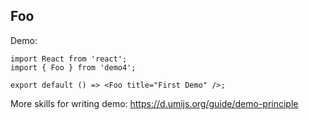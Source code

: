 
## Foo

Demo:

```tsx
import React from 'react';
import { Foo } from 'demo4';

export default () => <Foo title="First Demo" />;
```

More skills for writing demo: https://d.umijs.org/guide/demo-principle
